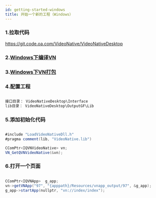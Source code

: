 ```yaml
---
id: getting-started-windows
title: 开始一个新的工程（Windows）
---
```


### 1.拉取代码

https://git.code.oa.com/VideoNative/VideoNativeDesktop   

### 2.[Windows下编译VN](desktop/vn-build)

### 3.[Windows下VN打包](desktop/vn-package)

### 4.配置工程

```groovy

接口目录： VideoNativeDesktop\Interface   
lib目录： VideoNativeDesktop\OutputGF\Lib   

```

### 5.添加初始化代码

```groovy

#include "LoadVideoNativeDll.h"
#pragma comment(lib, "VideoNative.lib")

CComPtr<IQVNVideoNative> vn;
VN_GetQVNVideoNative(&vn);

```

### 6.打开一个页面

```groovy

CComPtr<IQVNApp>  g_app;
vn->getVNApp("97", "{apppath}/Resources/vnapp_output/97", &g_app);
g_app->startApp(nullptr, "vn://index/index");

```